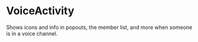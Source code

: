 # VoiceActivity

Shows icons and info in popouts, the member list, and more when someone is in a voice channel.
